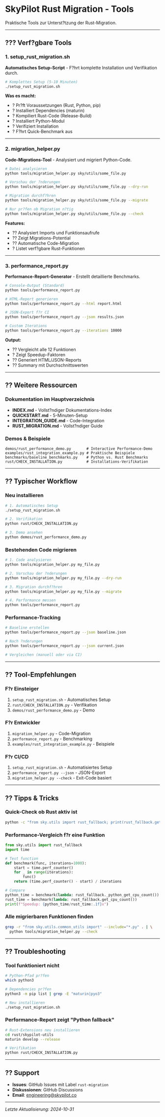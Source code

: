 # SkyPilot Rust Migration - Tools

Praktische Tools zur Unterst?tzung der Rust-Migration.

---

## ??? Verf?gbare Tools

### 1. setup_rust_migration.sh

**Automatisches Setup-Script** - F?hrt komplette Installation und Verifikation durch.

```bash
# Komplettes Setup (5-10 Minuten)
./setup_rust_migration.sh
```

**Was es macht:**
- ? Pr?ft Voraussetzungen (Rust, Python, pip)
- ? Installiert Dependencies (maturin)
- ? Kompiliert Rust-Code (Release-Build)
- ? Installiert Python-Modul
- ? Verifiziert Installation
- ? F?hrt Quick-Benchmark aus

---

### 2. migration_helper.py

**Code-Migrations-Tool** - Analysiert und migriert Python-Code.

```bash
# Datei analysieren
python tools/migration_helper.py sky/utils/some_file.py

# Vorschau der ?nderungen
python tools/migration_helper.py sky/utils/some_file.py --dry-run

# Migration durchf?hren
python tools/migration_helper.py sky/utils/some_file.py --migrate

# Nur pr?fen ob Migration n?tig
python tools/migration_helper.py sky/utils/some_file.py --check
```

**Features:**
- ?? Analysiert Imports und Funktionsaufrufe
- ?? Zeigt Migrations-Potential
- ?? Automatische Code-Migration
- ? Listet verf?gbare Rust-Funktionen

---

### 3. performance_report.py

**Performance-Report-Generator** - Erstellt detaillierte Benchmarks.

```bash
# Console-Output (Standard)
python tools/performance_report.py

# HTML-Report generieren
python tools/performance_report.py --html report.html

# JSON-Export f?r CI
python tools/performance_report.py --json results.json

# Custom Iterations
python tools/performance_report.py --iterations 10000
```

**Output:**
- ?? Vergleicht alle 12 Funktionen
- ? Zeigt Speedup-Faktoren
- ?? Generiert HTML/JSON-Reports
- ?? Summary mit Durchschnittswerten

---

## ?? Weitere Ressourcen

### Dokumentation im Hauptverzeichnis

- **INDEX.md** - Vollst?ndiger Dokumentations-Index
- **QUICKSTART.md** - 5-Minuten-Setup
- **INTEGRATION_GUIDE.md** - Code-Integration
- **RUST_MIGRATION.md** - Vollst?ndiger Guide

### Demos & Beispiele

```
demos/rust_performance_demo.py       # Interactive Performance-Demo
examples/rust_integration_example.py # Praktische Beispiele
benchmarks/baseline_benchmarks.py    # Python vs. Rust Benchmarks
rust/CHECK_INSTALLATION.py           # Installations-Verifikation
```

---

## ?? Typischer Workflow

### Neu installieren

```bash
# 1. Automatisches Setup
./setup_rust_migration.sh

# 2. Verifikation
python rust/CHECK_INSTALLATION.py

# 3. Demo ansehen
python demos/rust_performance_demo.py
```

### Bestehenden Code migrieren

```bash
# 1. Code analysieren
python tools/migration_helper.py my_file.py

# 2. Vorschau der ?nderungen
python tools/migration_helper.py my_file.py --dry-run

# 3. Migration durchf?hren
python tools/migration_helper.py my_file.py --migrate

# 4. Performance messen
python tools/performance_report.py
```

### Performance-Tracking

```bash
# Baseline erstellen
python tools/performance_report.py --json baseline.json

# Nach ?nderungen
python tools/performance_report.py --json current.json

# Vergleichen (manuell oder via CI)
```

---

## ?? Tool-Empfehlungen

### F?r Einsteiger
1. `setup_rust_migration.sh` - Automatisches Setup
2. `rust/CHECK_INSTALLATION.py` - Verifikation
3. `demos/rust_performance_demo.py` - Demo

### F?r Entwickler
1. `migration_helper.py` - Code-Migration
2. `performance_report.py` - Benchmarking
3. `examples/rust_integration_example.py` - Beispiele

### F?r CI/CD
1. `setup_rust_migration.sh` - Automatisiertes Setup
2. `performance_report.py --json` - JSON-Export
3. `migration_helper.py --check` - Exit-Code basiert

---

## ?? Tipps & Tricks

### Quick-Check ob Rust aktiv ist

```bash
python -c "from sky.utils import rust_fallback; print(rust_fallback.get_backend_info())"
```

### Performance-Vergleich f?r eine Funktion

```python
from sky.utils import rust_fallback
import time

# Test function
def benchmark(func, iterations=1000):
    start = time.perf_counter()
    for _ in range(iterations):
        func()
    return (time.perf_counter() - start) / iterations

# Compare
python_time = benchmark(lambda: rust_fallback._python_get_cpu_count())
rust_time = benchmark(lambda: rust_fallback.get_cpu_count())
print(f"Speedup: {python_time/rust_time:.1f}x")
```

### Alle migrierbaren Funktionen finden

```bash
grep -r "from sky.utils.common_utils import" --include="*.py" . | \
  python tools/migration_helper.py --check
```

---

## ?? Troubleshooting

### Tool funktioniert nicht

```bash
# Python-Pfad pr?fen
which python3

# Dependencies pr?fen
python3 -m pip list | grep -E "maturin|pyo3"

# Neu installieren
./setup_rust_migration.sh
```

### Performance-Report zeigt "Python fallback"

```bash
# Rust-Extensions neu installieren
cd rust/skypilot-utils
maturin develop --release

# Verifikation
python rust/CHECK_INSTALLATION.py
```

---

## ?? Support

- **Issues**: GitHub Issues mit Label `rust-migration`
- **Diskussionen**: GitHub Discussions
- **Email**: engineering@skypilot.co

---

*Letzte Aktualisierung: 2024-10-31*
